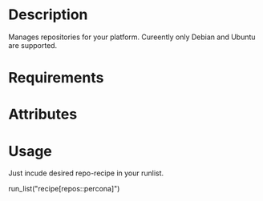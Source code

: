 Description
===========
Manages repositories for your platform. Cureently only Debian and
Ubuntu are supported.

Requirements
============

Attributes
==========

Usage
=====
Just incude desired repo-recipe in your runlist.

   run_list("recipe[repos::percona]")
